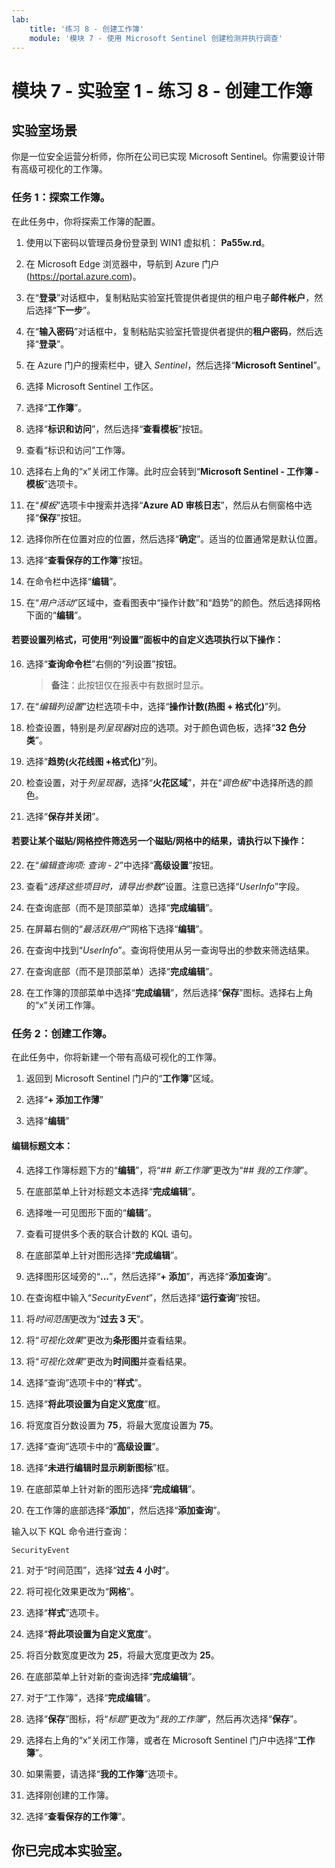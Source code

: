 ```yaml
---
lab:
    title: '练习 8 - 创建工作簿'
    module: '模块 7 - 使用 Microsoft Sentinel 创建检测并执行调查'
---
```


# 模块 7 - 实验室 1 - 练习 8 - 创建工作簿

## 实验室场景

你是一位安全运营分析师，你所在公司已实现 Microsoft Sentinel。你需要设计带有高级可视化的工作簿。


### 任务 1：探索工作簿。

在此任务中，你将探索工作簿的配置。

1. 使用以下密码以管理员身份登录到 WIN1 虚拟机： **Pa55w.rd**。  

2. 在 Microsoft Edge 浏览器中，导航到 Azure 门户 (https://portal.azure.com)。

3. 在“**登录**”对话框中，复制粘贴实验室托管提供者提供的租户电子**邮件帐户**，然后选择“**下一步**”。

4. 在“**输入密码**”对话框中，复制粘贴实验室托管提供者提供的**租户密码**，然后选择“**登录**”。

5. 在 Azure 门户的搜索栏中，键入 *Sentinel*，然后选择“**Microsoft Sentinel**”。

6. 选择 Microsoft Sentinel 工作区。

7. 选择“**工作簿**”。

8. 选择“**标识和访问**”，然后选择“**查看模板**”按钮。

9. 查看“标识和访问”工作簿。

10. 选择右上角的“x”关闭工作簿。此时应会转到“**Microsoft Sentinel - 工作簿 - 模板**”选项卡。

11. 在“*模板*”选项卡中搜索并选择“**Azure AD 审核日志**”，然后从右侧窗格中选择“**保存**”按钮。 

12. 选择你所在位置对应的位置，然后选择“**确定**”。适当的位置通常是默认位置。

13. 选择“**查看保存的工作簿**”按钮。

14. 在命令栏中选择“**编辑**”。

15. 在“*用户活动*”区域中，查看图表中“操作计数”和“趋势”的颜色。然后选择网格下面的“**编辑**”。

#### 若要设置列格式，可使用“列设置”面板中的自定义选项执行以下操作：

16. 选择“**查询命令栏**”右侧的“列设置”按钮。

    >**备注**：此按钮仅在报表中有数据时显示。

17. 在“*编辑列设置*”边栏选项卡中，选择“**操作计数(热图 + 格式化)**”列。

18. 检查设置，特别是*列呈现器*对应的选项。对于颜色调色板，选择“**32 色分类**”。

19. 选择“**趋势(火花线图 +格式化)**”列。

20. 检查设置，对于*列呈现器*，选择“**火花区域**”，并在“*调色板*”中选择所选的颜色。

21. 选择“**保存并关闭**”。

#### 若要让某个磁贴/网格控件筛选另一个磁贴/网格中的结果，请执行以下操作：

22. 在“*编辑查询项: 查询 - 2*”中选择“**高级设置**”按钮。

23. 查看“*选择这些项目时，请导出参数*”设置。注意已选择“*UserInfo*”字段。

24. 在查询底部（而不是顶部菜单）选择“**完成编辑**”。

25. 在屏幕右侧的“*最活跃用户*”网格下选择“**编辑**”。  

26. 在查询中找到“*UserInfo*”。查询将使用从另一查询导出的参数来筛选结果。

27. 在查询底部（而不是顶部菜单）选择“**完成编辑**”。

28. 在工作簿的顶部菜单中选择“**完成编辑**”，然后选择“**保存**”图标。选择右上角的“x”关闭工作簿。


### 任务 2：创建工作簿。

在此任务中，你将新建一个带有高级可视化的工作簿。

1. 返回到 Microsoft Sentinel 门户的“**工作簿**”区域。

2. 选择“**+ 添加工作薄**”

3. 选择“**编辑**”

#### 编辑标题文本：

4. 选择工作簿标题下方的“**编辑**”，将“*## 新工作簿*”更改为“*## 我的工作簿*”。

5. 在底部菜单上针对标题文本选择“**完成编辑**”。

6. 选择唯一可见图形下面的“**编辑**”。

7. 查看可提供多个表的联合计数的 KQL 语句。

8. 在底部菜单上针对图形选择“**完成编辑**”。

9. 选择图形区域旁的“**...**”，然后选择“**+ 添加**”，再选择“**添加查询**”。

10. 在查询框中输入“*SecurityEvent*”，然后选择“**运行查询**”按钮。

11. 将*时间范围*更改为“**过去 3 天**”。

12. 将“*可视化效果*”更改为**条形图**并查看结果。

13. 将“*可视化效果*”更改为**时间图**并查看结果。

14. 选择“查询”选项卡中的“**样式**”。

15. 选择“**将此项设置为自定义宽度**”框。

16. 将宽度百分数设置为 **75**，将最大宽度设置为 **75**。

17. 选择“查询”选项卡中的“**高级设置**”。

18. 选择“**未进行编辑时显示刷新图标**”框。 

19. 在底部菜单上针对新的图形选择“**完成编辑**”。

20. 在工作簿的底部选择“**添加**”，然后选择“**添加查询**”。

输入以下 KQL 命令进行查询：

```KQL
SecurityEvent
```

21. 对于“时间范围”，选择“**过去 4 小时**”。

22. 将可视化效果更改为“**网格**”。

23. 选择“**样式**”选项卡。

24. 选择“**将此项设置为自定义宽度**”。

25. 将百分数宽度更改为 **25**，将最大宽度更改为 **25**。 

26. 在底部菜单上针对新的查询选择“**完成编辑**”。

27. 对于“工作簿”，选择“**完成编辑**”。

28. 选择“**保存**”图标，将“*标题*”更改为“*我的工作簿*”，然后再次选择“**保存**”。

29. 选择右上角的“x”关闭工作簿，或者在 Microsoft Sentinel 门户中选择“**工作簿**”。

30. 如果需要，请选择“**我的工作簿**”选项卡。

31. 选择刚创建的工作簿。

32. 选择“**查看保存的工作簿**”。

## 你已完成本实验室。
